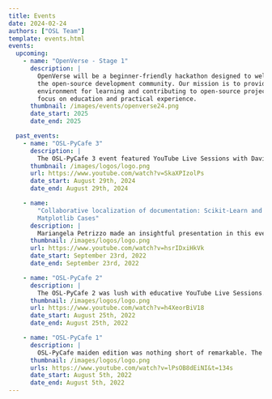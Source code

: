 ```yaml
---
title: Events
date: 2024-02-24
authors: ["OSL Team"]
template: events.html
events:
  upcoming:
    - name: "OpenVerse - Stage 1"
      description: |
        OpenVerse will be a beginner-friendly hackathon designed to welcome newcomers to
        the open-source development community. Our mission is to provide a supportive
        environment for learning and contributing to open-source projects, with a strong
        focus on education and practical experience.
      thumbnail: /images/events/openverse24.png
      date_start: 2025
      date_end: 2025

  past_events:
    - name: "OSL-PyCafe 3"
      description: |
        The OSL-PyCafe 3 event featured YouTube Live Sessions with David Ochoa presenting on "Use of Sympy in Engineering Education" and Fransico Palm presenting on "Intro to Scikit-risk".
      thumbnail: /images/logos/logo.png
      url: https://www.youtube.com/watch?v=SkaXPIzolPs
      date_start: August 29th, 2024
      date_end: August 29th, 2024

    - name:
        "Collaborative localization of documentation: Scikit-Learn and
        Matplotlib Cases"
      description: |
        Mariangela Petrizzo made an insightful presentation in this event, speaking about collaborative work, internationlization vs localization, why translate documentation, and more.
      thumbnail: /images/logos/logo.png
      url: https://www.youtube.com/watch?v=hsrIDxiHkVk
      date_start: September 23rd, 2022
      date_end: September 23rd, 2022

    - name: "OSL-PyCafe 2"
      description: |
        The OSL-PyCafe 2 was lush with educative YouTube Live Sessions. Ivan Ogaswara made a presentation titled "Introduction to Semantic Releases". In the same event, Raniere Silva made a presentation on "Everything you need to know about GitLab CI in 10 minutes" and Pablo Navarro narrated the "Reconstruction of Iberian ceramics using generative networks".
      thumbnail: /images/logos/logo.png
      url: https://www.youtube.com/watch?v=h4XeorBiV18
      date_start: August 25th, 2022
      date_end: August 25th, 2022

    - name: "OSL-PyCafe 1"
      description: |
        OSL-PyCafe maiden edition was nothing short of remarkable. The event featured three YouTube Live presentations from Rafael Villca, Alex de Siqueira, and Fransisco Palm who spoke on "How to Speed Up Your Python Code?", "An Overview of Scikit-image", and "Spreadsheets, Databases and Dataframes" respectively.
      thumbnail: /images/logos/logo.png
      urls: https://www.youtube.com/watch?v=lPsOB8dEiNI&t=134s
      date_start: August 5th, 2022
      date_end: August 5th, 2022
---
```

